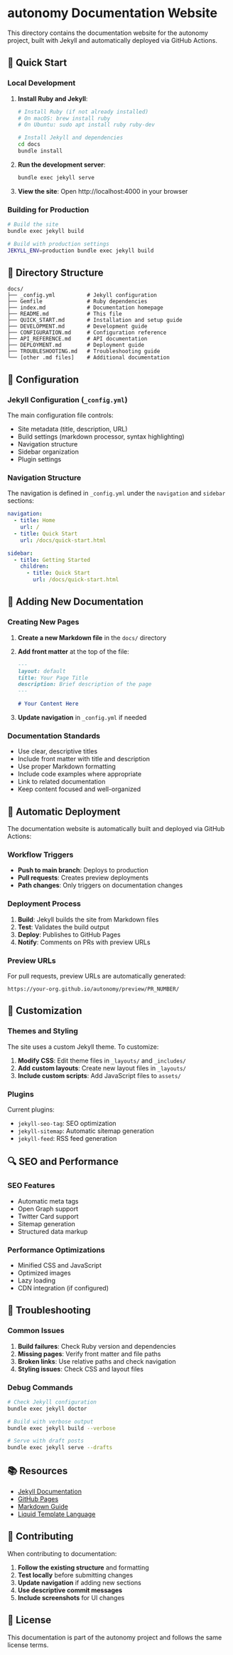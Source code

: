 # autonomy Documentation Website

This directory contains the documentation website for the autonomy project, built with Jekyll and automatically deployed via GitHub Actions.

## 🚀 Quick Start

### Local Development

1. **Install Ruby and Jekyll**:
   ```bash
   # Install Ruby (if not already installed)
   # On macOS: brew install ruby
   # On Ubuntu: sudo apt install ruby ruby-dev
   
   # Install Jekyll and dependencies
   cd docs
   bundle install
   ```

2. **Run the development server**:
   ```bash
   bundle exec jekyll serve
   ```

3. **View the site**: Open http://localhost:4000 in your browser

### Building for Production

```bash
# Build the site
bundle exec jekyll build

# Build with production settings
JEKYLL_ENV=production bundle exec jekyll build
```

## 📁 Directory Structure

```
docs/
├── _config.yml          # Jekyll configuration
├── Gemfile              # Ruby dependencies
├── index.md             # Documentation homepage
├── README.md            # This file
├── QUICK_START.md       # Installation and setup guide
├── DEVELOPMENT.md       # Development guide
├── CONFIGURATION.md     # Configuration reference
├── API_REFERENCE.md     # API documentation
├── DEPLOYMENT.md        # Deployment guide
├── TROUBLESHOOTING.md   # Troubleshooting guide
└── [other .md files]    # Additional documentation
```

## 🔧 Configuration

### Jekyll Configuration (`_config.yml`)

The main configuration file controls:
- Site metadata (title, description, URL)
- Build settings (markdown processor, syntax highlighting)
- Navigation structure
- Sidebar organization
- Plugin settings

### Navigation Structure

The navigation is defined in `_config.yml` under the `navigation` and `sidebar` sections:

```yaml
navigation:
  - title: Home
    url: /
  - title: Quick Start
    url: /docs/quick-start.html

sidebar:
  - title: Getting Started
    children:
      - title: Quick Start
        url: /docs/quick-start.html
```

## 📝 Adding New Documentation

### Creating New Pages

1. **Create a new Markdown file** in the `docs/` directory
2. **Add front matter** at the top of the file:
   ```markdown
   ---
   layout: default
   title: Your Page Title
   description: Brief description of the page
   ---
   
   # Your Content Here
   ```

3. **Update navigation** in `_config.yml` if needed

### Documentation Standards

- Use clear, descriptive titles
- Include front matter with title and description
- Use proper Markdown formatting
- Include code examples where appropriate
- Link to related documentation
- Keep content focused and well-organized

## 🚀 Automatic Deployment

The documentation website is automatically built and deployed via GitHub Actions:

### Workflow Triggers

- **Push to main branch**: Deploys to production
- **Pull requests**: Creates preview deployments
- **Path changes**: Only triggers on documentation changes

### Deployment Process

1. **Build**: Jekyll builds the site from Markdown files
2. **Test**: Validates the build output
3. **Deploy**: Publishes to GitHub Pages
4. **Notify**: Comments on PRs with preview URLs

### Preview URLs

For pull requests, preview URLs are automatically generated:
```
https://your-org.github.io/autonomy/preview/PR_NUMBER/
```

## 🎨 Customization

### Themes and Styling

The site uses a custom Jekyll theme. To customize:

1. **Modify CSS**: Edit theme files in `_layouts/` and `_includes/`
2. **Add custom layouts**: Create new layout files in `_layouts/`
3. **Include custom scripts**: Add JavaScript files to `assets/`

### Plugins

Current plugins:
- `jekyll-seo-tag`: SEO optimization
- `jekyll-sitemap`: Automatic sitemap generation
- `jekyll-feed`: RSS feed generation

## 🔍 SEO and Performance

### SEO Features

- Automatic meta tags
- Open Graph support
- Twitter Card support
- Sitemap generation
- Structured data markup

### Performance Optimizations

- Minified CSS and JavaScript
- Optimized images
- Lazy loading
- CDN integration (if configured)

## 🐛 Troubleshooting

### Common Issues

1. **Build failures**: Check Ruby version and dependencies
2. **Missing pages**: Verify front matter and file paths
3. **Broken links**: Use relative paths and check navigation
4. **Styling issues**: Check CSS and layout files

### Debug Commands

```bash
# Check Jekyll configuration
bundle exec jekyll doctor

# Build with verbose output
bundle exec jekyll build --verbose

# Serve with draft posts
bundle exec jekyll serve --drafts
```

## 📚 Resources

- [Jekyll Documentation](https://jekyllrb.com/docs/)
- [GitHub Pages](https://pages.github.com/)
- [Markdown Guide](https://www.markdownguide.org/)
- [Liquid Template Language](https://shopify.github.io/liquid/)

## 🤝 Contributing

When contributing to documentation:

1. **Follow the existing structure** and formatting
2. **Test locally** before submitting changes
3. **Update navigation** if adding new sections
4. **Use descriptive commit messages**
5. **Include screenshots** for UI changes

## 📄 License

This documentation is part of the autonomy project and follows the same license terms.
